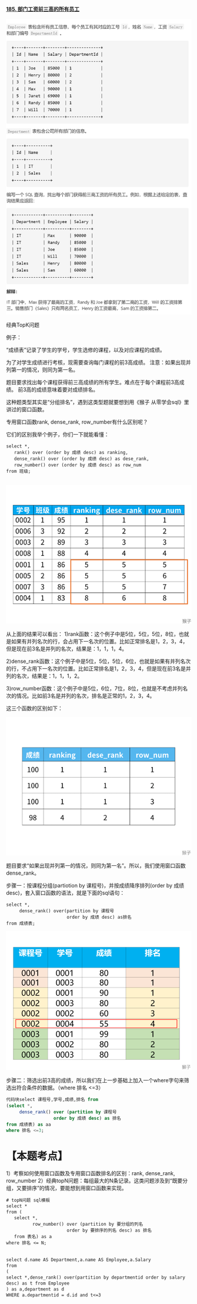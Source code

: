 #### [185. 部门工资前三高的所有员工](https://leetcode-cn.com/problems/department-top-three-salaries/)

![image-20210324162331570](185.部门工资前三高的所有员工.assets/image-20210324162331570.png)



经典TopK问题

例子：

“成绩表”记录了学生的学号，学生选修的课程，以及对应课程的成绩。

为了对学生成绩进行考核，现需要查询每门课程的前3高成绩。
注意：如果出现并列第一的情况，则同为第一名。

题目要求找出每个课程获得前三高成绩的所有学生。难点在于每个课程前3高成绩。
前3高的成绩意味着要对成绩排名。

这种题类型其实是“分组排名”，遇到这类型题就要想到用《猴子 从零学会sql》里讲过的窗口函数。

专用窗口函数rank, dense_rank, row_number有什么区别呢？

它们的区别我举个例子，你们一下就能看懂：

```
select *,
   rank() over (order by 成绩 desc) as ranking,
   dense_rank() over (order by 成绩 desc) as dese_rank,
   row_number() over (order by 成绩 desc) as row_num
from 班级;


```

![1.png](185.部门工资前三高的所有员工.assets/07f68cabafcde24758904c92ed7ce5f614562d9ffa4885348463dac99c04cd26-1.png)

从上面的结果可以看出：
1)rank函数：这个例子中是5位，5位，5位，8位，也就是如果有并列名次的行，会占用下一名次的位置。比如正常排名是1，2，3，4，但是现在前3名是并列的名次，结果是：1，1，1，4。

2)dense_rank函数：这个例子中是5位，5位，5位，6位，也就是如果有并列名次的行，不占用下一名次的位置。比如正常排名是1，2，3，4，但是现在前3名是并列的名次，结果是：1，1，1，2。

3)row_number函数：这个例子中是5位，6位，7位，8位，也就是不考虑并列名次的情况。比如前3名是并列的名次，排名是正常的1，2，3，4。

这三个函数的区别如下：

![1.png](185.部门工资前三高的所有员工.assets/d6f89b608476612c0e70ebc9c2ce521f29342be6d466270bd4e13827c37dc2bd-1.png)

题目要求“如果出现并列第一的情况，则同为第一名”。所以，我们使用窗口函数dense_rank。

步骤一：按课程分组(partiotion by 课程号)，并按成绩降序排列(order by 成绩 desc)，套入窗口函数的语法，就是下面的sql语句：

```
select *,
     dense_rank() over(partition by 课程号
                       order by 成绩 desc) as排名
from 成绩表;
```

![1.png](185.部门工资前三高的所有员工.assets/7e3583369c3ec45e06d8bd80745b8a7c1781f554219c70a7ad040c5148339670-1.png)

步骤二：筛选出前3高的成绩，所以我们在上一步基础上加入一个where字句来筛选出符合条件的数据。（where 排名 <=3）

```sql
代码块select 课程号,学号,成绩,排名 from
(select *,
     dense_rank() over (partition by 课程号
                  order by 成绩 desc) as 排名
from 成绩表) as aa
where 排名 <=3;
```

# 【本题考点】

1）考察如何使用窗口函数及专用窗口函数排名的区别：rank, dense_rank, row_number
2）经典topN问题：每组最大的N条记录。这类问题涉及到“既要分组，又要排序”的情况，要能想到用窗口函数来实现。

```
# topN问题 sql模板
select *
from (
   select *, 
          row_number() over (partition by 要分组的列名
                       order by 要排序的列名 desc) as 排名
   from 表名) as a
where 排名 <= N;

```





```

select d.name AS Department,a.name AS Employee,a.Salary
from 
(
select *,dense_rank() over(partition by departmentid order by salary desc) as t from Employee
) as a,department as d
WHERE a.departmentid = d.id and t<=3

```



